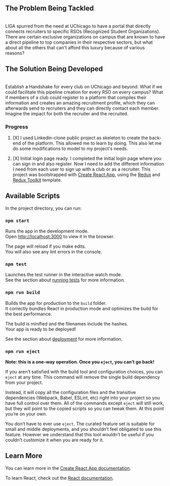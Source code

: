 ## The Problem Being Tackled
<br/>
LIGA spurred from the need at UChicago to have a portal that directly connects recruiters to specific RSOs (Recognized Student Organizations). There are certain exclusive organizations on campus that are known to have a direct pipeline to top companies in their respective sectors, but what about all the others that can't afford this luxury because of various reasons? 

## The Solution Being Developed
<br/>
Establish a Handshake for every club on UChicago and beyond. What if we could facilitate this pipeline creation for every RSO on every campus? What if members of a club could register to a platform that compiles their information and creates an amazing recruitment profile, which they can afterwards send to recruiters and they can directly contact each member. Imagine the impact for both the recruiter and the recruited.

<br /> 

### Progress

1. [X] I used Linkedin-clone public project as skeleton to create the back-end of the platform. This allowed
me to learn by doing. This also let me do some modifications to model to my project's needs. 

2. [X] Initial login page ready. I completed the initial login page where you can sign in and also register. Now I need to add the different information I need from each user to sign up with a club or as a recruiter. 
This project was bootstrapped with [Create React App](https://github.com/facebook/create-react-app), using the [Redux](https://redux.js.org/) and [Redux Toolkit](https://redux-toolkit.js.org/) template.

## Available Scripts

In the project directory, you can run:

### `npm start`

Runs the app in the development mode.<br />
Open [http://localhost:3000](http://localhost:3000) to view it in the browser.

The page will reload if you make edits.<br />
You will also see any lint errors in the console.

### `npm test`

Launches the test runner in the interactive watch mode.<br />
See the section about [running tests](https://facebook.github.io/create-react-app/docs/running-tests) for more information.

### `npm run build`

Builds the app for production to the `build` folder.<br />
It correctly bundles React in production mode and optimizes the build for the best performance.

The build is minified and the filenames include the hashes.<br />
Your app is ready to be deployed!

See the section about [deployment](https://facebook.github.io/create-react-app/docs/deployment) for more information.

### `npm run eject`

**Note: this is a one-way operation. Once you `eject`, you can’t go back!**

If you aren’t satisfied with the build tool and configuration choices, you can `eject` at any time. This command will remove the single build dependency from your project.

Instead, it will copy all the configuration files and the transitive dependencies (Webpack, Babel, ESLint, etc) right into your project so you have full control over them. All of the commands except `eject` will still work, but they will point to the copied scripts so you can tweak them. At this point you’re on your own.

You don’t have to ever use `eject`. The curated feature set is suitable for small and middle deployments, and you shouldn’t feel obligated to use this feature. However we understand that this tool wouldn’t be useful if you couldn’t customize it when you are ready for it.

## Learn More

You can learn more in the [Create React App documentation](https://facebook.github.io/create-react-app/docs/getting-started).

To learn React, check out the [React documentation](https://reactjs.org/).
